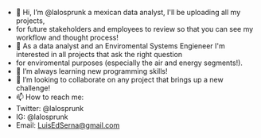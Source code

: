 - 👋 Hi, I’m @lalosprunk a mexican data analyst, I'll be uploading all my projects, 
- for future stakeholders and employees to review so that you can see my workflow and thought process!
- 👀 As a data analyst and an Enviromental Systems Engieneer I'm interested in all projects that ask the right question
- for enviromental purposes (especially the air and energy segments!). 
- 🌱 I’m always learning new programming skills!
- 💞️ I’m looking to collaborate on any project that brings up a new challenge!
- 📫 How to reach me:
- Twitter: @lalosprunk
- IG: @lalosprunk
- Email: LuisEdSerna@gmail.com

<!---
lalosprunk/lalosprunk is a ✨ special ✨ repository because its `README.md` (this file) appears on your GitHub profile.
You can click the Preview link to take a look at your changes.
--->
